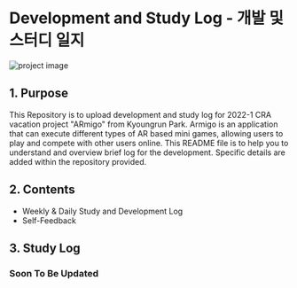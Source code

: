 # Development and Study Log - 개발 및 스터디 일지
![project image](https://user-images.githubusercontent.com/107975543/175053250-99ae23af-a718-42bd-980d-fa5549f6c61b.png)

## 1. Purpose

This Repository is to upload development and study log for 2022-1 CRA vacation project "ARmigo" from Kyoungrun Park.
Armigo is an application that can execute different types of AR based mini games, allowing users to play and compete with other users online. This README file is to help you to understand and overview brief log for the development. Specific details are added within the repository provided.



## 2. Contents
* Weekly & Daily Study and Development Log
* Self-Feedback


## 3. Study Log
### Soon To Be Updated

